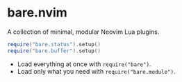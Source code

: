# bare.nvim
A collection of minimal, modular Neovim Lua plugins.

```lua
require("bare.status").setup()
require("bare.buffer").setup()
```

- Load everything at once with ```require("bare")```.
- Load only what you need with ```require("bare.module")```.



